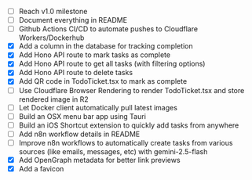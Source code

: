 - [ ] Reach v1.0 milestone
- [ ] Document everything in README
- [ ] Github Actions CI/CD to automate pushes to Cloudflare Workers/Dockerhub
- [x] Add a column in the database for tracking completion
- [x] Add Hono API route to mark tasks as complete
- [x] Add Hono API route to get all tasks (with filtering options)
- [x] Add Hono API route to delete tasks
- [x] Add QR code in TodoTicket.tsx to mark as complete
- [ ] Use Cloudflare Browser Rendering to render TodoTicket.tsx and store rendered image in R2
- [ ] Let Docker client automatically pull latest images
- [ ] Build an OSX menu bar app using Tauri
- [ ] Build an iOS Shortcut extension to quickly add tasks from anywhere
- [ ] Add n8n workflow details in README
- [ ] Improve n8n workflows to automatically create tasks from various sources (like emails, messages, etc) with gemini-2.5-flash
- [x] Add OpenGraph metadata for better link previews
- [x] Add a favicon